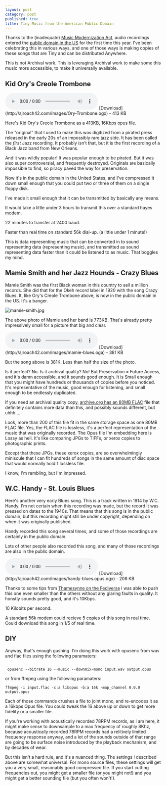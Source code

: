 ```yaml
---
layout: post
category: post
published: true
title: Tiny Music from the American Public Domain
---
```

Thanks to the (inadequate) [Music Modernization Act](https://en.wikipedia.org/wiki/Music_Modernization_Act), audio recordings entered the [public domain in the US](http://ajroach42.com/public-domain-day-2022/) for the first time this year. I've been celebrating this in various ways, and one of those ways is making copies of these songs that are Tiny and can be distributed Anywhere. 

This is not Archival work. This is leveraging Archival work to make some this music more accessible, to make it universally available. 


## Kid Ory's Creole Trombone 

<audio controls>
  <source src="http://ajroach42.com/images/Ory-Trombone.ogx" type="audio/ogg">
  Your browser does not support the audio element.
</audio>
[Download](http://ajroach42.com/images/Ory-Trombone.ogx) - 413 KB 

Here's Kid Ory's Creole Trombone as a 413KB, 16Kbps opus file. 

The "original" that I used to make this was digitized from a pirated press released in the early 20s of an impossibly rare jazz side. It has been called the *first* Jazz recording. It probably isn't that, but it is the first recording of a Black Jazz band from New Orleans. 

And it was wildly popular! It was popular enough to be pirated. But it was also super controversial, and frequently destroyed. Originals are basically impossible to find, so piracy paved the way for preservation. 

Now it's in the public domain in the United States, and I've compressed it down small enough that you could put two or three of them on a single floppy disk. 

I've made it small enough that it can be transmitted by basically any means. 

It would take a little under 3 hours to transmit this over a standard hayes modem. 

22 minutes to transfer at 2400 baud.

Faster than real time on standard 56k dial-up. (a little under 1 minute!) 

This is data representing music that can be converted in to sound representing data (representing music), and transmitted as sound representing data faster than it could be listened to as music. That boggles my mind. 

## Mamie Smith and her Jazz Hounds - Crazy Blues

Mamie Smith was the first Black woman in this country to sell a million records. She did that for the Okeh record label in 1920 with the song Crazy Blues. It, like Ory's Creole Trombone above, is now in the public domain in the US. It's a banger. 

![mamie-smith.jpg]({{site.baseurl}}/images/mamie-smith.jpg)

The above photo of Mamie and her band is 773KB. That's already pretty impressively small for a picture that big and clear. 

<audio controls>
  <source src="http://ajroach42.com/images/mamie-blues.oga" type="audio/ogg">
  Your browser does not support the audio element.
</audio>
[Download](http://ajroach42.com/images/mamie-blues.oga) - 381 KB 

But the song above is 381K. Less than half the size of the photo. 

Is it perfect? No. Is it archival quality? No! But Preservation = Future Access, and it's damn accessible, and it sounds good enough. It is Small enough that you might have hundreds or thousands of copies before you noticed. It's representative of the music, good enough for listening, and small enough to be endlessly duplicated. 

If you need an archival quality copy, [archive.org has an 80MB FLAC](https://archive.org/details/78_crazy-blues_mamie-smith-and-her-jazz-hounds-perry-bradford_gbia0076149a) file that definitely contains more data than this, and possibly sounds different, but uhhh.... 

Look, more than 200 of this file fit in the same storage space as one 80MB FLAC file. Yes, the FLAC file is lossless, it's a perfect representation of the music that was originally recorded. The Opus file I'm embedding here is Lossy as hell. It's like comparing JPGs to TIFFs, or xerox copies to photographic prints. 

Except that these JPGs, these xerox copies, are so overwhelmingly miniscule that I can fit hundreds of songs in the same amount of disc space that would normally hold 1 lossless file. 

I know, I'm rambling, but I'm impressed. 

## W.C. Handy - St. Louis Blues

Here's another very early Blues song. This is a track written in 1914 by W.C. Handy. I'm not certain when this recording was made, but the record it was pressed on dates to the 1940s. That means that this song is in the public domain, but this recording might still be under copyright, depending on when it was originally published. 

Handy recorded this song several times, and some of those recordings are certainly in the public domain. 

Lots of other people also recorded this song, and many of those recordings are also in the public domain. 

<audio controls>
  <source src="http://ajroach42.com/images/handy-blues.opus.ogx" type="audio/ogg">
  Your browser does not support the audio element.
</audio>
[Download](http://ajroach42.com/images/handy-blues.opus.ogx) - 206 KB 

Thanks to some tips from [Thamesynne on the Fediverse](https://dragon.style/@thamesynne) I was able to push this one even smaller than the others without any glaring faults in quality. It honstly sounds pretty good, and it's 10Kbps. 

10 Kilobits per second. 

A standard 56k modem could recieve 5 copies of this song in real time. Could download this song in 1/5 of real time. 

## DIY 

Anyway, that's enough gushing. I'm doing this work with opusenc from wav and flac files using the following paramaters: 

```

 opusenc --bitrate 16 --music --downmix-mono input.wav output.opus

```

or from ffmpeg using the following paramaters: 

```
ffmpeg -i input.flac -c:a libopus -b:a 16k -map_channel 0.0.0 output.opus

```

Each of those commands crushes a file to joint mono, and re-encodes it as a 16kbps Opus file. You could tweak the 16 above up or down to get more fidelity or a smaller file. 

If you're working with acoustically recorded 78RPM records, as I am here, it might make sense to downsample to a max frequency of roughly 8Khz, because acoustically recorded 78RPM records had a relitively limited frequency response anyway, and a lot of the sounds outside of that range are going to be surface noise introduced by the playback mechanism, and by decades of wear. 

But this isn't a hard rule, and it's a nuanced thing. The settings I described above are somewhat universal. For mono source files, these settings will get you a very small, reasonably good compressed file. If you start cutting frequencies out, you might get a smaller file (or you might not!) and you might get a better sounding file (but you often won't!).
